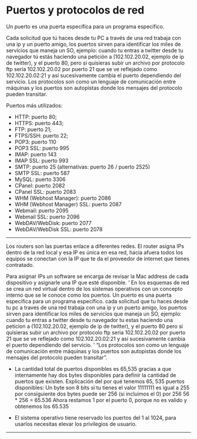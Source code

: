 # Puertos y protocolos de red

Un puerto es una puerta específica para un programa específico.

Cada solicitud que tú haces desde tu PC a través de una red trabaja con una ip y un puerto amigo, los puertos sirven para identificar los miles de servicios que maneja un SO, ejemplo: cuando tu entras a twitter desde tu navegador tú estás haciendo una petición a (102.102.20.02, ejemplo de ip de twitter), y el puerto 80, pero si quisieras subir un archivo por protocolo ftp sería 102.102.20.02 por puerto 21 que se ve reflejado como 102.102.20.02:21 y así sucesivamente cambia el puerto dependiendo del servicio. Los protocolos son como un lenguaje de comunicación entre máquinas y los puertos son autopistas donde los mensajes del protocolo pueden transitar.

Puertos más utilizados:

- HTTP: puerto 80;
- HTTPS: puerto 443;
- FTP: puerto 21;
- FTPS/SSH: puerto 22;
- POP3: puerto 110
- POP3 SSL: puerto 995
- IMAP: puerto 143
- IMAP SSL: puerto 993
- SMTP: puerto 25 (alternativas: puerto 26 / puerto 2525)
- SMTP SSL: puerto 587
- MySQL: puerto 3306
- CPanel: puerto 2082
- CPanel SSL: puerto 2083
- WHM (Webhost Manager): puerto 2086
- WHM (Webhost Manager) SSL: puerto 2087
- Webmail: puerto 2095
- Webmail SSL: puerto 2096
- WebDAV/WebDisk: puerto 2077
- WebDAV/WebDisk SSL: puerto 2078


------------


Los routers son las puertas enlace a diferentes redes.
El router asigna IPs dentro de la red local y esa IP es única en esa red, hacia afuera todos los equipos se conectan con la IP que te da el proveedor de internet que tienes contratado.

Para asignar IPs un software se encarga de revisar la Mac address de cada dispositivo y asignarle una IP que esté disponible.
‘
En los esquemas de red se crea un red virtual dentro de los sistemas operativos con un concepto interno que se le conoce como los puertos.
Un puerto es una puerta especifica para un programa específico.
cada solicitud que tu haces desde tu pc a traves de una red trabaja con una ip y un puerto amigo, los puertos sirven para identificar los miles de servicios que maneja un SO, ejemplo: cuando tu entras a twitter desde tu navegador tu estas haciendo una peticion a (102.102.20.02, ejemplo de ip de twitter), y el puerto 80 pero si quisieras subir un archivo por protocolo ftp seria 102.102.20.02 por puerto 21
que se ve reflejado como 102.102.20.02:21 y así sucesivamente cambia el puerto dependiendo del servicio.
’
“Los protocolos son como un lenguaje de comunicación entre máquinas y los puertos son autopistas donde los mensajes del protocolo pueden transitar”.

- La cantidad total de puertos disponibles es 65,535 gracias a que internamente hay dos bytes   disponibles para definir la cantidad de puertos que existen.
Explicación del por qué tenemos 65, 535 puertos disponibles:
Un byte son 8 bits si tu tienes el valor 11111111 es igual a 255 por consiguiente dos bytes puede ser 256 (si incluimos el 0) por 256
56 * 256 = 65.536
Ahora restamos 1 por el puerto 0, porque no es valido y obtenemos los 65.535

- El sistema operativo tiene reservado los puertos del 1 al 1024, para usarlos necesitas elevar los privilegios de usuario.

----
